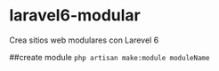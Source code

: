 # laravel6-modular
Crea sitios web modulares con Larevel 6

##create module
``php artisan make:module moduleName``
